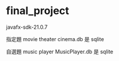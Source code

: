 # final_project
javafx-sdk-21.0.7

指定題 movie theater 
cinema.db 是 sqlite

自選題 music player 
MusicPlayer.db 是 sqlite
